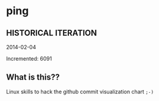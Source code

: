 # ping

## HISTORICAL ITERATION
2014-02-04

Incremented: 6091

## What is this?? 
Linux skills to hack the github commit visualization chart `;-)`
